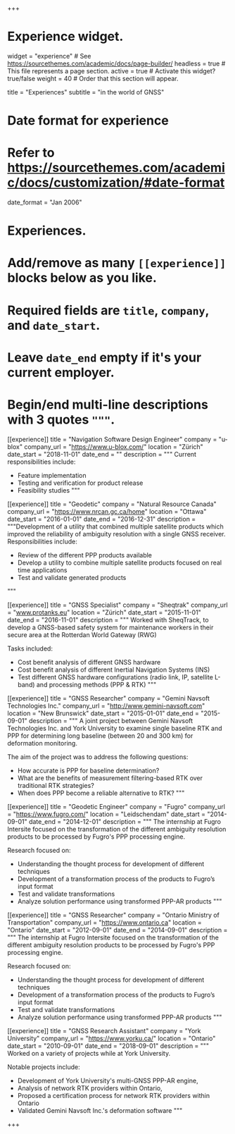 +++
# Experience widget.
widget = "experience"  # See https://sourcethemes.com/academic/docs/page-builder/
headless = true  # This file represents a page section.
active = true  # Activate this widget? true/false
weight = 40  # Order that this section will appear.

title = "Experiences"
subtitle = "in the world of GNSS"

# Date format for experience
#   Refer to https://sourcethemes.com/academic/docs/customization/#date-format
date_format = "Jan 2006"

# Experiences.
#   Add/remove as many `[[experience]]` blocks below as you like.
#   Required fields are `title`, `company`, and `date_start`.
#   Leave `date_end` empty if it's your current employer.
#   Begin/end multi-line descriptions with 3 quotes `"""`.
[[experience]]
  title = "Navigation Software Design Engineer"
  company = "u-blox"
  company_url = "https://www.u-blox.com/"
  location = "Zürich"
  date_start = "2018-11-01"
  date_end = ""
  description = """
  Current responsibilities include:
  
  * Feature implementation
  * Testing and verification for product release
  * Feasibility studies
  """

[[experience]]
  title = "Geodetic"
  company = "Natural Resource Canada"
  company_url = "https://www.nrcan.gc.ca/home"
  location = "Ottawa"
  date_start = "2016-01-01"
  date_end = "2016-12-31"
  description = """Development of a utility that combined multiple satellite products which improved the reliability of ambiguity resolution with a single GNSS receiver.
  Responsibilities include:
  
  * Review of the different PPP products available
  * Develop a utility to combine multiple satellite products focused  on real time applications
  * Test and validate generated products
  
  """

[[experience]]
  title = "GNSS Specialist"
  company = "Sheqtrak"
  company_url = "www.protanks.eu"
  location = "Zürich"
  date_start = "2015-11-01"
  date_end = "2016-11-01"
  description = """
Worked with SheqTrack, to develop a GNSS-based safety system for maintenance workers in their secure area at the Rotterdan World Gateway (RWG)

Tasks included:

  * Cost benefit analysis of different GNSS hardware​
  * Cost benefit analysis of different Inertial Navigation Systems (INS)
  * Test different GNSS hardware configurations (radio link, IP, satellite L-band) and processing methods (PPP & RTK)
  """

[[experience]]
  title = "GNSS Researcher"
  company = "Gemini Navsoft Technologies Inc."
  company_url = "http://www.gemini-navsoft.com"
  location = "New Brunswick"
  date_start = "2015-01-01"
  date_end = "2015-09-01"
  description = """
A joint project between Gemini Navsoft Technologies Inc. and York University to examine single baseline RTK and PPP for determining long baseline (between 20 and 300 km) for deformation monitoring.

The aim of the project was to address the following questions:

  * How accurate is PPP for baseline determination?
  * What are the benefits of measurement filtering-based RTK over traditional RTK strategies? 
  * When does PPP become a reliable alternative to RTK?
  """

[[experience]]
  title = "Geodetic Engineer"
  company = "Fugro"
  company_url = "https://www.fugro.com/"
  location = "Leidschendam"
  date_start = "2014-09-01"
  date_end = "2014-12-01"
  description = """
The internship at Fugro Intersite focused on the transformation of the different ambiguity resolution products to be processed by Fugro's PPP processing engine.

Research focused on:

  * Understanding the thought process for development of different techniques
  * Development of a transformation process of the products to Fugro’s input format
  * Test and validate transformations
  * Analyze solution performance using transformed PPP-AR products
  """
  
[[experience]]
  title = "GNSS Researcher"
  company = "Ontario Ministry of Transportation"
  company_url = "https://www.ontario.ca"
  location = "Ontario"
  date_start = "2012-09-01"
  date_end = "2014-09-01"
  description = """
The internship at Fugro Intersite focused on the transformation of the different ambiguity resolution products to be processed by Fugro's PPP processing engine.

Research focused on:

  * Understanding the thought process for development of different techniques
  * Development of a transformation process of the products to Fugro’s input format
  * Test and validate transformations
  * Analyze solution performance using transformed PPP-AR products
  """
  
  [[experience]]
  title = "​GNSS Research Assistant"
  company = "York University"
  company_url = "https://www.yorku.ca/"
  location = "Ontario"
  date_start = "2010-09-01"
  date_end = "2018-09-01"
  description = """
​Worked on a variety of projects while at York University. 

Notable projects include:

  * Development of York University's multi-GNSS PPP-AR engine,
  * Analysis of network RTK providers within Ontario,
  * Proposed a certification process for network RTK providers within Ontario
  * Validated Gemini Navsoft Inc.'s deformation software
  """
  
+++
